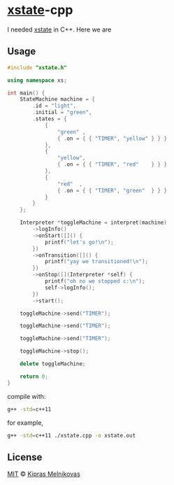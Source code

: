 # [xstate](https://github.com/davidkpiano/xstate)-cpp

I needed [xstate](https://github.com/davidkpiano/xstate) in C++. Here we are

## Usage

```cpp
#include "xstate.h"

using namespace xs;

int main() {
	StateMachine machine = {
		.id = "light",
		.initial = "green",
		.states = {
			{
				"green" ,
				{ .on = { { "TIMER", "yellow" } } }
			},
			{
				"yellow",
				{ .on = { { "TIMER", "red"    } } }
			},
			{
				"red"  ,
				{ .on = { { "TIMER", "green"  } } }
			}
		}
	};

	Interpreter *toggleMachine = interpret(machine)
		->logInfo()
		->onStart([]() {
			printf("let's go!\n");
		})
		->onTransition([]() {
			printf("yay we transitioned!\n");
		})
		->onStop([](Interpreter *self) {
			printf("oh no we stopped c:\n");
			self->logInfo();
		})
		->start();

	toggleMachine->send("TIMER");

	toggleMachine->send("TIMER");

	toggleMachine->send("TIMER");

	toggleMachine->stop();

	delete toggleMachine;

	return 0;
}
```

compile with:

```sh
g++ -std=c++11 
```

for example,

```sh
g++ -std=c++11 ./xstate.cpp -o xstate.out
```

## License

[MIT](./LICENSE) © [Kipras Melnikovas](https://github.com/sarpik)
